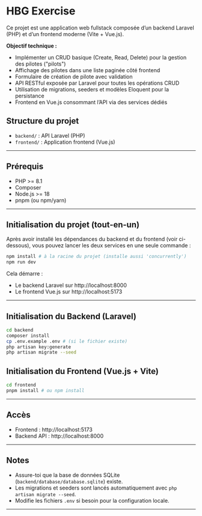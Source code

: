 # HBG Exercise

Ce projet est une application web fullstack composée d’un backend Laravel (PHP) et d’un frontend moderne (Vite + Vue.js).

**Objectif technique :**

-   Implémenter un CRUD basique (Create, Read, Delete) pour la gestion des pilotes ("pilots")
-   Affichage des pilotes dans une liste paginée côté frontend
-   Formulaire de création de pilote avec validation
-   API RESTful exposée par Laravel pour toutes les opérations CRUD
-   Utilisation de migrations, seeders et modèles Eloquent pour la persistance
-   Frontend en Vue.js consommant l’API via des services dédiés

## Structure du projet

-   `backend/` : API Laravel (PHP)
-   `frontend/` : Application frontend (Vue.js)

---

## Prérequis

-   PHP >= 8.1
-   Composer
-   Node.js >= 18
-   pnpm (ou npm/yarn)

---

## Initialisation du projet (tout-en-un)

Après avoir installé les dépendances du backend et du frontend (voir ci-dessous), vous pouvez lancer les deux services en une seule commande :

```bash
npm install # à la racine du projet (installe aussi 'concurrently')
npm run dev
```

Cela démarre :

-   Le backend Laravel sur http://localhost:8000
-   Le frontend Vue.js sur http://localhost:5173

---

## Initialisation du Backend (Laravel)

```bash
cd backend
composer install
cp .env.example .env # (si le fichier existe)
php artisan key:generate
php artisan migrate --seed
```

## Initialisation du Frontend (Vue.js + Vite)

```bash
cd frontend
pnpm install # ou npm install
```

---

## Accès

-   Frontend : http://localhost:5173
-   Backend API : http://localhost:8000

---

## Notes

-   Assure-toi que la base de données SQLite (`backend/database/database.sqlite`) existe.
-   Les migrations et seeders sont lancés automatiquement avec `php artisan migrate --seed`.
-   Modifie les fichiers `.env` si besoin pour la configuration locale.

---

